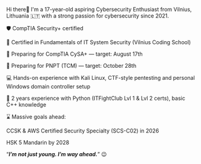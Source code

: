 Hi there👋 I'm a 17-year-old aspiring Cybersecurity Enthusiast from Vilnius, Lithuania 🇱🇹 with a strong passion for cybersecurity since 2021.

🛡️ CompTIA Security+ certified

🧠 Certified in Fundamentals of IT System Security (Vilnius Coding School)

🎯 Preparing for CompTIA CySA+ — target: August 17th

🎯 Preparing for PNPT (TCM) — target: October 28th

💻 Hands-on experience with Kali Linux, CTF-style pentesting and personal Windows domain controller setup

🐍 2 years experience with Python (ITFightClub Lvl 1 & Lvl 2 certs), basic C++ knowledge

⌛ Massive goals ahead:


  CCSK & AWS Certified Security Specialty (SCS-C02) in 2026

  HSK 5 Mandarin by 2028



“***I’m not just young. I’m way ahead.***” 😉
